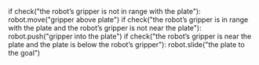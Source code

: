 

if check("the robot’s gripper is not in range with the plate"):
    robot.move("gripper above plate")
if check("the robot’s gripper is in range with the plate and the robot’s gripper is not near the plate"):
    robot.push("gripper into the plate")
if check("the robot’s gripper is near the plate and the plate is below the robot’s gripper"):
    robot.slide("the plate to the goal")